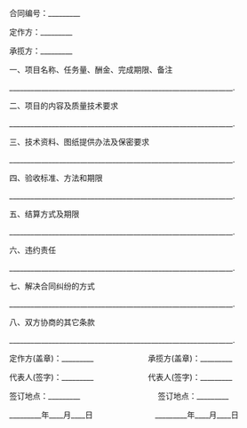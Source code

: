 
 


合同编号：_________


定作方：_________


承揽方：_________


一、项目名称、任务量、酬金、完成期限、备注


_______________________________________________________________.


二、项目的内容及质量技术要求


_______________________________________________________________.


三、技术资料、图纸提供办法及保密要求


_______________________________________________________________.


四、验收标准、方法和期限


_______________________________________________________________.


五、结算方式及期限


_______________________________________________________________.


六、违约责任


_______________________________________________________________.


七、解决合同纠纷的方式


_______________________________________________________________.


八、双方协商的其它条款


_______________________________________________________________.


定作方(盖章)：_________　　　　　　　承揽方(盖章)：_________


代表人(签字)：_________　　　　　　　代表人(签字)：_________


签订地点：_________　　　　　　　　　　签订地点：_________


_________年____月____日　　　　　　　　_________年____月____日
 


 

 
 
 
 
 
  


  
 

  


  


  
 
 
 
 


